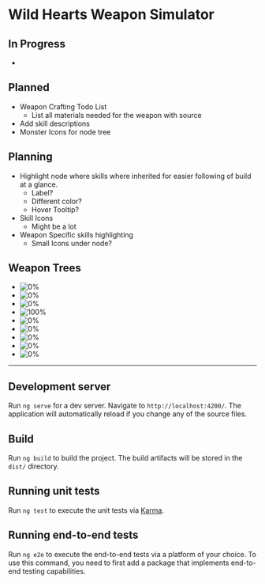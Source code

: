 # Wild Hearts Weapon Simulator



## **In Progress**

- 


## **Planned**

- Weapon Crafting Todo List
	- List all materials needed for the weapon with source
- Add skill descriptions
- Monster Icons for node tree

## **Planning**

- Highlight node where skills where inherited for easier following of build at a glance.
	- Label?
	- Different color?
	- Hover Tooltip?
- Skill Icons
	- Might be a lot
- Weapon Specific skills highlighting
	- Small Icons under node?


## **Weapon Trees**

- ![0%](https://progress-bar.dev/0?title=Katana%20%20%20%20%20%20%20%20%20)
- ![0%](https://progress-bar.dev/0?title=Nodachi%20%20%20%20%20%20%20%20)
- ![0%](https://progress-bar.dev/0?title=Katana%20%20%20%20%20%20%20%20%20)
- ![100%](https://progress-bar.dev/50?title=Bow%20%20%20%20%20%20%20%20%20%20%20%20)
- ![0%](https://progress-bar.dev/0?title=Maul%20%20%20%20%20%20%20%20%20%20%20)
- ![0%](https://progress-bar.dev/0?title=Bladed%20Wasaga%20%20)
- ![0%](https://progress-bar.dev/0?title=Claw%20Blade%20%20%20%20%20)
- ![0%](https://progress-bar.dev/0?title=Karakuri%20Staff%20)
- ![0%](https://progress-bar.dev/0?title=Cannon%20%20%20%20%20%20%20%20%20)

---

## Development server

Run `ng serve` for a dev server. Navigate to `http://localhost:4200/`. The application will automatically reload if you change any of the source files.

## Build

Run `ng build` to build the project. The build artifacts will be stored in the `dist/` directory.

## Running unit tests

Run `ng test` to execute the unit tests via [Karma](https://karma-runner.github.io).

## Running end-to-end tests

Run `ng e2e` to execute the end-to-end tests via a platform of your choice. To use this command, you need to first add a package that implements end-to-end testing capabilities.
